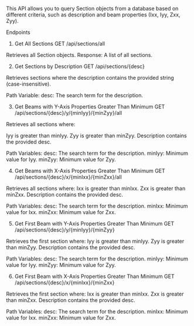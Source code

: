 This API allows you to query Section objects from a database based on different criteria, such as description and beam properties (Ixx, Iyy, Zxx, Zyy).

Endpoints

1. Get All Sections
GET /api/sections/all

Retrieves all Section objects.
Response: A list of all sections.

2. Get Sections by Description
GET /api/sections/{desc}

Retrieves sections where the description contains the provided string (case-insensitive).

Path Variable:
desc: The search term for the description.


3. Get Beams with Y-Axis Properties Greater Than Minimum
GET /api/sections/{desc}/y/{minIyy}/{minZyy}/all

Retrieves all sections where:

Iyy is greater than minIyy.
Zyy is greater than minZyy.
Description contains the provided desc.

Path Variables:
desc: The search term for the description.
minIyy: Minimum value for Iyy.
minZyy: Minimum value for Zyy.


4. Get Beams with X-Axis Properties Greater Than Minimum
GET /api/sections/{desc}/x/{minIxx}/{minZxx}/all

Retrieves all sections where:
Ixx is greater than minIxx.
Zxx is greater than minZxx.
Description contains the provided desc.

Path Variables:
desc: The search term for the description.
minIxx: Minimum value for Ixx.
minZxx: Minimum value for Zxx.


5. Get First Beam with Y-Axis Properties Greater Than Minimum
GET /api/sections/{desc}/y/{minIyy}/{minZyy}

Retrieves the first section where:
Iyy is greater than minIyy.
Zyy is greater than minZyy.
Description contains the provided desc.

Path Variables:
desc: The search term for the description.
minIyy: Minimum value for Iyy.
minZyy: Minimum value for Zyy.


6. Get First Beam with X-Axis Properties Greater Than Minimum
GET /api/sections/{desc}/x/{minIxx}/{minZxx}

Retrieves the first section where:
Ixx is greater than minIxx.
Zxx is greater than minZxx.
Description contains the provided desc.

Path Variables:
desc: The search term for the description.
minIxx: Minimum value for Ixx.
minZxx: Minimum value for Zxx.
